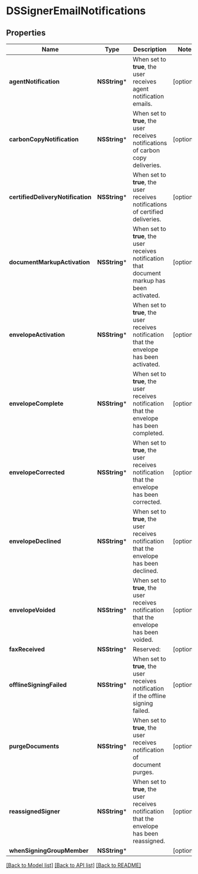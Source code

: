 # DSSignerEmailNotifications

## Properties
Name | Type | Description | Notes
------------ | ------------- | ------------- | -------------
**agentNotification** | **NSString*** | When set to **true**, the user receives agent notification emails. | [optional] 
**carbonCopyNotification** | **NSString*** | When set to **true**, the user receives notifications of carbon copy deliveries. | [optional] 
**certifiedDeliveryNotification** | **NSString*** | When set to **true**, the user receives notifications of certified deliveries. | [optional] 
**documentMarkupActivation** | **NSString*** | When set to **true**, the user receives notification that document markup has been activated. | [optional] 
**envelopeActivation** | **NSString*** | When set to **true**, the user receives notification that the envelope has been activated. | [optional] 
**envelopeComplete** | **NSString*** | When set to **true**, the user receives notification that the envelope has been completed. | [optional] 
**envelopeCorrected** | **NSString*** | When set to **true**, the user receives notification that the envelope has been corrected. | [optional] 
**envelopeDeclined** | **NSString*** | When set to **true**, the user receives notification that the envelope has been declined. | [optional] 
**envelopeVoided** | **NSString*** | When set to **true**, the user receives notification that the envelope has been voided. | [optional] 
**faxReceived** | **NSString*** | Reserved: | [optional] 
**offlineSigningFailed** | **NSString*** | When set to **true**, the user receives notification if the offline signing failed. | [optional] 
**purgeDocuments** | **NSString*** | When set to **true**, the user receives notification of document purges. | [optional] 
**reassignedSigner** | **NSString*** | When set to **true**, the user receives notification that the envelope has been reassigned. | [optional] 
**whenSigningGroupMember** | **NSString*** |  | [optional] 

[[Back to Model list]](../README.md#documentation-for-models) [[Back to API list]](../README.md#documentation-for-api-endpoints) [[Back to README]](../README.md)


